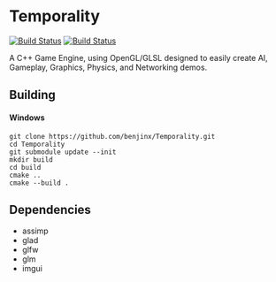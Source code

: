 Temporality
===
[![Build Status](https://ci.appveyor.com/api/projects/status/github/benjinx/Temporality?svg=true)](https://ci.appveyor.com/project/benjinx/Temporality)
[![Build Status](https://travis-ci.org/benjinx/Temporality.svg?branch=master)](https://travis-ci.org/benjinx/Temporality)

A C++ Game Engine, using OpenGL/GLSL designed to easily create AI, Gameplay, Graphics, Physics, and Networking demos.

Building
---

#### Windows

```
git clone https://github.com/benjinx/Temporality.git
cd Temporality
git submodule update --init
mkdir build
cd build
cmake ..
cmake --build .
```

Dependencies
---
* assimp
* glad
* glfw
* glm
* imgui
